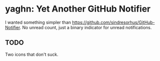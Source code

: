 # yaghn: Yet Another GitHub Notifier

I wanted something simpler than https://github.com/sindresorhus/GitHub-Notifier.
No unread count, just a binary indicator for unread notifications.

## TODO

Two icons that don't suck.

